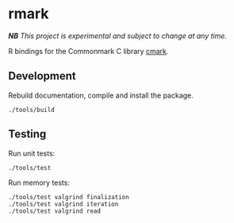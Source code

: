 # rmark

_**NB** This project is experimental and subject to change at any time._

R bindings for the Commonmark C library [cmark](https://github.com/commonmark/cmark).

## Development

Rebuild documentation, compile and install the package.

``` console
./tools/build
```

## Testing

Run unit tests:

``` console
./tools/test
```

Run memory tests:

``` console
./tools/test valgrind finalization
./tools/test valgrind iteration
./tools/test valgrind read
```

